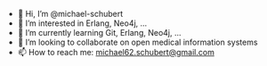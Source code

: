 - 👋 Hi, I’m @michael-schubert
- 👀 I’m interested in Erlang, Neo4j, ...
- 🌱 I’m currently learning Git, Erlang, Neo4j, ...
- 💞️ I’m looking to collaborate on open medical information systems
- 📫 How to reach me: michael62.schubert@gmail.com

<!---
michael-schubert/michael-schubert is a ✨ special ✨ repository because its `README.md` (this file) appears on your GitHub profile.
You can click the Preview link to take a look at your changes.
--->
